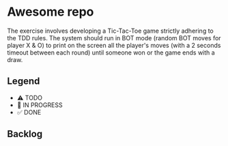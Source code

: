 # Awesome repo

The exercise involves developing a Tic-Tac-Toe game strictly adhering to the TDD rules.
The system should run in BOT mode (random BOT moves for player X & O) to print on the screen all the player's moves (with a 2 seconds timeout between each round) until someone won or the game ends with a draw.

## Legend
- ⚠ TODO
- 🚧 IN PROGRESS
- ✅ DONE

## Backlog
